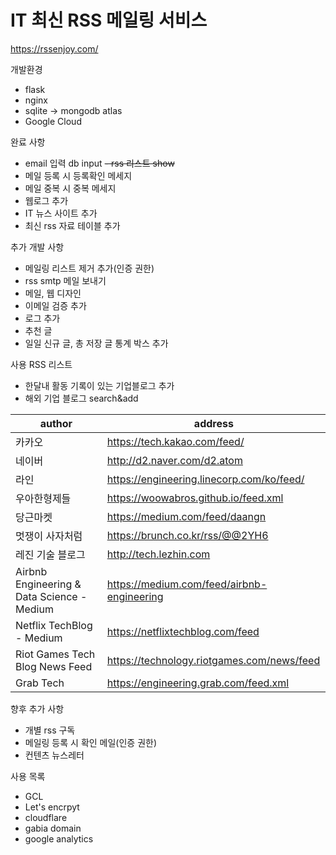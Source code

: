 # IT 최신 RSS 메일링 서비스 

https://rssenjoy.com/

개발환경
- flask
- nginx
- sqlite -> mongodb atlas
- Google Cloud

완료 사항
- email 입력 db input 
~~- rss 리스트 show~~
- 메일 등록 시 등록확인 메세지 
- 메일 중복 시 중복 메세지
- 웹로그 추가
- IT 뉴스 사이트 추가
- 최신 rss 자료 테이블 추가

추가 개발 사항
- 메일링 리스트 제거 추가(인증 권한)
- rss smtp 메일 보내기
- 메일, 웹 디자인
- 이메일 검증 추가
- 로그 추가
- 추천 글
- 일일 신규 글, 총 저장 글 통계 박스 추가

사용 RSS 리스트
- 한달내 활동 기록이 있는 기업블로그 추가
- 해외 기업 블로그 search&add


| author | address|
|-------|-------|
|카카오|https://tech.kakao.com/feed/|
|네이버|http://d2.naver.com/d2.atom|
|라인|https://engineering.linecorp.com/ko/feed/|
|우아한형제들|https://woowabros.github.io/feed.xml|
|당근마켓|https://medium.com/feed/daangn|
|멋쟁이 사자처럼|https://brunch.co.kr/rss/@@2YH6|
|레진 기술 블로그|http://tech.lezhin.com|
|Airbnb Engineering & Data Science - Medium|https://medium.com/feed/airbnb-engineering|
|Netflix TechBlog - Medium|https://netflixtechblog.com/feed|
|Riot Games Tech Blog News Feed|https://technology.riotgames.com/news/feed|
|Grab Tech|https://engineering.grab.com/feed.xml|

향후 추가 사항
- 개별 rss 구독
- 메일링 등록 시 확인 메일(인증 권한)
- 컨텐츠 뉴스레터

사용 목록
- GCL
- Let's encrpyt
- cloudflare
- gabia domain
- google analytics
